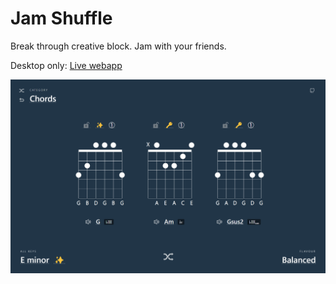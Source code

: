 # Jam Shuffle

Break through creative block. Jam with your friends.

Desktop only: <a href="https://jam-shuffle.pages.dev">Live webapp</a>

<img src="./screenshot.png">
